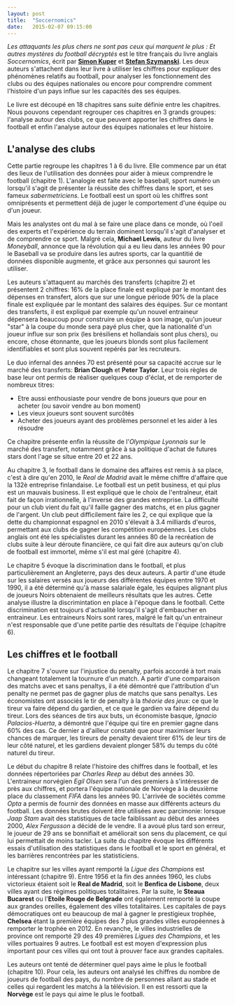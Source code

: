```yaml
---
layout: post
title:  "Soccernomics"
date:   2015-02-07 09:15:00
---
```


*Les attaquants les plus chers ne sont pas ceux qui marquent le plus : Et autres mystères du football décryptés* est le titre français du livre anglais *Soccernomics*, écrit par **[Simon Kuper](https://twitter.com/kupersimon "Twitter @kupersimon")** et **[Stefan Szymanski](https://twitter.com/sszy "Twitter @sszy")**. Les deux auteurs s'attachent dans leur livre à utiliser les chiffres pour expliquer des phénomènes relatifs au football, pour analyser les fonctionnement des clubs ou des équipes nationales ou encore pour comprendre comment l'histoire d'un pays influe sur les capacités des ses équipes.

Le livre est découpé en 18 chapitres sans suite définie entre les chapitres. Nous pouvons cependant regrouper ces chapitres en 3 grands groupes: l'analyse autour des clubs, ce que peuvent apporter les chiffres dans le football et enfin l'analyse autour des équipes nationales et leur histoire.

## L'analyse des clubs

Cette partie regroupe les chapitres 1 à 6 du livre. Elle commence par un état des lieux de l'utilisation des données pour aider à mieux comprendre le football (chapitre 1). L'analogie est faite avec le baseball, sport numéro un lorsqu'il s'agit de présenter la réussite des chiffres dans le sport, et ses fameux *sabermetriciens*. Le football eest un sport où les chiffres sont omniprésents et permettent déjà de juger le comportement d'une équipe ou d'un joueur. 

Mais les analystes ont du mal à se faire une place dans ce monde, où l'oeil des experts et l'expérience du terrain dominent lorsqu'il s'agit d'analyser et de comprendre ce sport. Malgré cela, **Michael Lewis**, auteur du livre *Moneyball*, annonce que la révolution qui a eu lieu dans les années 90 pour le Baseball va se produire dans les autres sports, car la quantitié de données disponible augmente, et grâce aux personnes qui sauront les utiliser.

Les auteurs s'attaquent au marchés des transferts (chapitre 2) et présentent 2 chiffres: 16% de la place finale est expliqué par le montant des dépenses en transfert, alors que sur une longue période 90% de la place finale est expliquée par le montant des salaires des équipes. Sur ce montant des transferts, il est expliqué par exemple qu'un nouvel entraineur dépensera beaucoup pour construire un équipe à son image, qu'un joueur "star" à la coupe du monde sera payé plus cher, que la nationalité d'un joueur influe sur son prix (les brésiliens et hollandais sont plus chers), ou encore, chose étonnante, que les joueurs blonds sont plus facilement identifiables et sont plus souvent repérés par les recruteurs.

Le duo infernal des années 70 est présenté pour sa capacité accrue sur le marché des transferts: **Brian Clough** et **Peter Taylor**. Leur trois règles de base leur ont permis de réaliser quelques coup d'éclat, et de remporter de nombreux titres:

 * Etre aussi enthousiaste pour vendre de bons joueurs que pour en acheter (ou savoir vendre au bon moment)
 * Les vieux joueurs sont souvent surcôtés
 * Acheter des joueurs ayant des problèmes personnel et les aider à les résoudre

Ce chapitre présente enfin la réussite de l'*Olympique Lyonnais* sur le marché des transfert, notamment grâce à sa politique d'achat de futures stars dont l'age se situe entre 20 et 22 ans.

Au chapitre 3, le football dans le domaine des affaires est remis à sa place, c'est à dire qu'en 2010, le *Real de Madrid* avait le même chiffre d'affaire que la 132è entreprise finlandaise. Le football est un petit business, et qui plus est un mauvais business. Il est expliqué que le choix de l'entraîneur, était fait de façon irrationnelle, à l'inverse des grandes entreprise. La difficulté pour un club vient du fait qu'il faille gagner des matchs, et en plus gagner de l'argent. Un club peut difficilement faire les 2, ce qui explique que la dette du championnat espagnol en 2010 s'élevait à 3.4 milliards d'euros, permettant aux clubs de gagner les compétition européennes. Les clubs anglais ont été les spécialistes durant les années 80 de la recréation de clubs suite à leur déroute financière, ce qui fait dire aux auteurs qu'on club de football est immortel, même s'il est mal géré (chapitre 4).

Le chapitre 5 évoque la discrimination dans le football, et plus particulièrement an Angleterre, pays des deux auteurs. A partir d'une étude sur les salaires versés aux joueurs des différentes équipes entre 1970 et 1990, il a été déterminé qu'à masse salariale égale, les équipes alignant plus de joueurs Noirs obtenaient de meilleurs résultats que les autres. Cette analyse illustre la discrimintation en place à l'époque dans le football. Cette discrimination est toujours d'actualité lorsqu'il s'agit d'embaucher en entraineur. Les entraineurs Noirs sont rares, malgré le fait qu'un entraineur n'est responsable que d'une petite partie des résultats de l'équipe (chapitre 6).

## Les chiffres et le football

Le chapitre 7 s'ouvre sur l'injustice du penalty, parfois accordé à tort mais changeant totalement la tournure d'un match. A partir d'une comparaison des matchs avec et sans penaltys, il a été démontré que l'attribution d'un penalty ne permet pas de gagner plus de matchs que sans penaltys. Les économistes ont associés le tir de penalty à la *théorie des jeux*: ce que le tireur va faire dépend du gardien, et ce que le gardien va faire dépend du tireur. Lors des séances de tirs aux buts, un économiste basque, *Ignacio Palacios-Huerta*, a démontré que l'équipe qui tire en premier gagne dans 60% des cas. Ce dernier a d'ailleur constaté que pour maximiser leurs chances de marquer, les tireurs de penalty devaient tirer 61% de leur tirs de leur côté naturel, et les gardiens devaient plonger 58% du temps du côté naturel du tireur.

Le début du chapitre 8 relate l'histoire des chiffres dans le football, et les données répertoriées par *Charles Reep* au début des années 30. L'entraineur norvégien *Egil Olsen* sera l'un des premiers à s'intéresser de près aux chiffres, et portera l'équipe nationale de Norvège à la deuxième place du classement *FIFA* dans les années 90. L'arrivée de sociétés comme *Opta* a permis de fournir des données en masse aux différents acteurs du football. Les données brutes doivent être utilisées avec parcimonie: lorsque *Jaap Stam* avait des statistiques de tacle faiblissant au début des années 2000, *Alex Fergusson* a décidé de le vendre. Il a avoué plus tard son erreur, le joueur de 29 ans se bonnifiait et améliorait son sens du placement, ce qui lui permettait de moins tacler. La suite du chapitre évoque les différents essais d'utilisation des statistiques dans le football et le sport en général, et les barrières rencontrées par les statisticiens.

Le chapitre sur les villes ayant remporté la *Ligue des Champions* est intéressant (chapitre 9). Entre 1956 et la fin des années 1960, les clubs victorieux étaient soit le **Real de Madrid**, soit le **Benfica de Lisbone**, deux villes ayant des régimes politiques totalitaires. Par la suite, le **Steaua Bucarest** ou l'**Etoile Rouge de Belgrade** ont également remporté la coupe aux grandes oreilles, également des villes totalitaires. Les capitales de pays démocratiques ont eu beaucoup de mal à gagner le prestigieux trophée, **Chelsea** étant la première équipes des 7 plus grandes villes européennes à remporter le trophée en 2012. En revanche, le villes industrielles de province ont remporté 29 des 49 premières *Ligues des Champions*, et les villes portuaires 9 autres. Le football est est moyen d'expression plus important pour ces villes qui ont tout à prouver face aux grandes capitales.

Les auteurs ont tenté de déterminer quel pays aime le plus le football (chapitre 10). Pour cela, les auteurs ont analysé les chiffres du nombre de joueurs de football des pays, du nombre de personnes allant au stade et celles qui regardent les matchs à la télévision. Il en est ressorti que la **Norvège** est le pays qui aime le plus le football.
